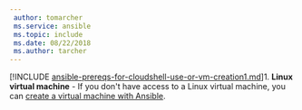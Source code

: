 ```yaml
---
 author: tomarcher
 ms.service: ansible
 ms.topic: include
 ms.date: 08/22/2018
 ms.author: tarcher
---
```


[!INCLUDE [ansible-prereqs-for-cloudshell-use-or-vm-creation1.md](ansible-prereqs-for-cloudshell-use-or-vm-creation1.md)]1. **Linux virtual machine** - If you don't have access to a Linux virtual machine, you can [create a virtual machine with Ansible](/azure/virtual-machines/linux/ansible-create-vm.md).